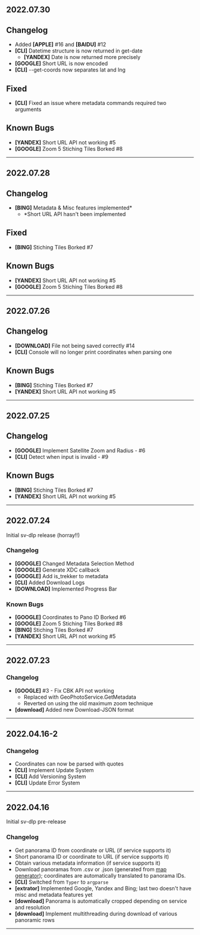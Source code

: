 ## 2022.07.30
## Changelog
- Added **[APPLE]** #16 and **[BAIDU]** #12
- **[CLI]** Datetime structure is now returned in get-date
    - **[YANDEX]** Date is now returned more precisely
- **[GOOGLE]** Short URL is now encoded
- **[CLI]** --get-coords now separates lat and lng
## Fixed
- **[CLI]** Fixed an issue where metadata commands required two arguments
## Known Bugs 
- **[YANDEX]** Short URL API not working #5 
- **[GOOGLE]** Zoom 5 Stiching Tiles Borked #8
---
## 2022.07.28
## Changelog
- **[BING]** Metadata & Misc features implemented*
    - *Short URL API hasn't been implemented
## Fixed
- **[BING]** Stiching Tiles Borked #7
## Known Bugs
- **[YANDEX]** Short URL API not working #5 
- **[GOOGLE]** Zoom 5 Stiching Tiles Borked #8
---
## 2022.07.26
## Changelog
- **[DOWNLOAD]** File not being saved correctly #14
- **[CLI]** Console will no longer print coordinates when parsing one
## Known Bugs
- **[BING]** Stiching Tiles Borked #7
- **[YANDEX]** Short URL API not working #5 
---
## 2022.07.25
## Changelog
- **[GOOGLE]** Implement Satellite Zoom and Radius - #6
- **[CLI]** Detect when input is invalid - #9
## Known Bugs
- **[BING]** Stiching Tiles Borked #7
- **[YANDEX]** Short URL API not working #5 
---
## 2022.07.24
Initial sv-dlp release (horray!!)
### Changelog
- **[GOOGLE]** Changed Metadata Selection Method
- **[GOOGLE]** Generate XDC callback
- **[GOOGLE]** Add is_trekker to metadata
- **[CLI]** Added Download Logs
- **[DOWNLOAD]** Implemented Progress Bar
### Known Bugs
- **[GOOGLE]** Coordinates to Pano ID Borked #6
- **[GOOGLE]** Zoom 5 Stiching Tiles Borked #8
- **[BING]** Stiching Tiles Borked #7
- **[YANDEX]** Short URL API not working #5 
---
## 2022.07.23
### Changelog
- **[GOOGLE]** #3 - Fix CBK API not working 
    - Replaced with GeoPhotoService.GetMetadata
    - Reverted on using the old maximum zoom technique
- **[download]** Added new Download-JSON format
---
## 2022.04.16-2
### Changelog
- Coordinates can now be parsed with quotes
- **[CLI]** Implement Update System
- **[CLI]** Add Versioning System
- **[CLI]** Update Error System
---
## 2022.04.16
Initial sv-dlp pre-release
### Changelog
- Get panorama ID from coordinate or URL (if service supports it)
- Short panorama ID or coordinate to URL (if service supports it)
- Obtain various metadata information (if service supports it)
- Download panoramas from .csv or .json (generated from [map generator](https://map-generator-flax.vercel.app/)); coordinates are automatically translated to panorama IDs.
- **[CLI]** Switched from `Typer` to `argparse`
- **[extrator]** Implemented Google, Yandex and Bing; last two doesn't have misc and metadata features yet
- **[download]** Panorama is automatically cropped depending on service and resolution
- **[download]** Implement multithreading during download of various panoramic rows
---